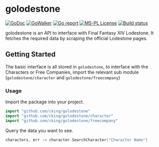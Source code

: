 golodestone
====
[![GoDoc](https://godoc.org/github.com/cking/golodestone?status.svg)](https://godoc.org/github.com/cking/golodestone)
[![GoWalker](https://img.shields.io/badge/Go%20Walker-API%20Documentation-green.svg?style=flat)](https://gowalker.org/github.com/cking/golodestone)
[![Go report](http://goreportcard.com/badge/cking/golodestone)](http://goreportcard.com/report/cking/golodestone)
[![MS-PL License](https://img.shields.io/github/license/cking/golodestone.svg)](https://github/cking/golodestone/blob/master/LICENSE)
[![Build status](https://img.shields.io/travis/cking/golodestone.svg)](https://travis-ci.org/cking/golodestone)

golodestone is an API to interface with Final Fantasy XIV Lodestone. It fetches the required data by scraping the official Lodestone pages.

## Getting Started

The basic interface is all stored in `golodestone`, to interface with the Characters or Free Companies, import the relevant sub module (`golodestone/character` and `golodestone/freecompany`)

### Usage

Import the package into your project.

```go
import "github.com/cking/golodestone"
import "github.com/cking/golodestone/character"
import "github.com/cking/golodestone/freecompany"
```

Query the data you want to see.
```go
characters, err := character.SearchCharacter("Character Name")
```
